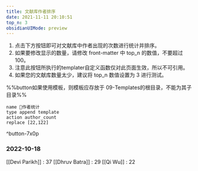 ```yaml
---
title: 文献库作者排序
date: 2021-11-11 20:10:51
top_n: 3
obsidianUIMode: preview
---
```


1. 点击下方按钮即可对文献库中作者出现的次数进行统计并排序。
2. 如果要修改显示的数量，请修改 front-matter 中 top_n 的数值，不要超过100。
3. 注意此按钮所执行的templater自定义函数仅对此页面生效，所以不可引用。
4. 如果您的文献库数量太少，建议将 top_n 数值设置为 3 进行测试。

%%button如果使用模板，则模板应存放于 09-Templates的根目录，不能为其子目录%%

```button
name 🐼作者统计
type append template
action author_count
replace [22,122]
```
^button-7x0p

### 2022-10-18
[[Devi Parikh]] : 37
[[Dhruv Batra]] : 29
[[Qi Wu]] : 22